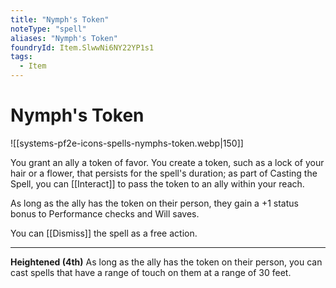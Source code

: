 ```yaml
---
title: "Nymph's Token"
noteType: "spell"
aliases: "Nymph's Token"
foundryId: Item.SlwwNi6NY22YP1s1
tags:
  - Item
---
```


# Nymph's Token
![[systems-pf2e-icons-spells-nymphs-token.webp|150]]

You grant an ally a token of favor. You create a token, such as a lock of your hair or a flower, that persists for the spell's duration; as part of Casting the Spell, you can [[Interact]] to pass the token to an ally within your reach.

As long as the ally has the token on their person, they gain a +1 status bonus to Performance checks and Will saves.

You can [[Dismiss]] the spell as a free action.

* * *

**Heightened (4th)** As long as the ally has the token on their person, you can cast spells that have a range of touch on them at a range of 30 feet.
